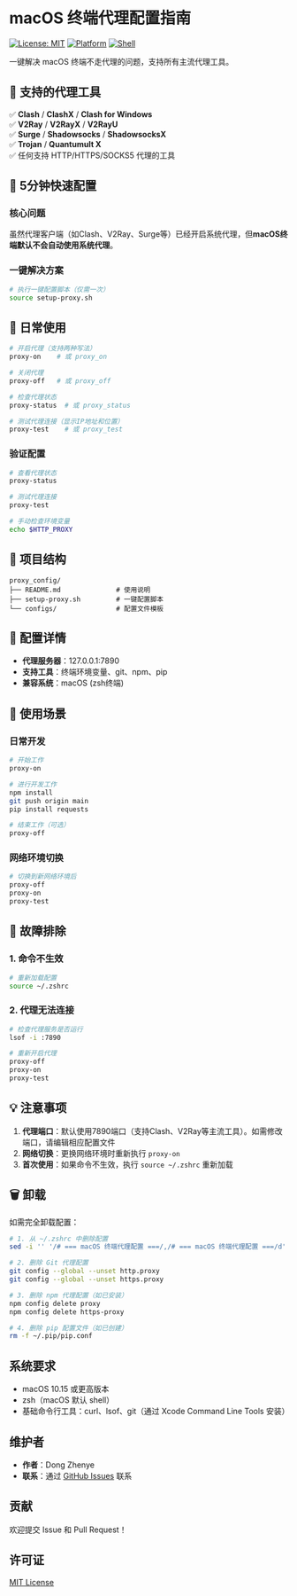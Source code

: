 # macOS 终端代理配置指南

[![License: MIT](https://img.shields.io/badge/License-MIT-yellow.svg)](https://opensource.org/licenses/MIT)
[![Platform](https://img.shields.io/badge/platform-macOS-blue.svg)](https://www.apple.com/macos/)
[![Shell](https://img.shields.io/badge/shell-bash-green.svg)](https://www.gnu.org/software/bash/)

一键解决 macOS 终端不走代理的问题，支持所有主流代理工具。

## 🎯 支持的代理工具

✅ **Clash** / **ClashX** / **Clash for Windows**  
✅ **V2Ray** / **V2RayX** / **V2RayU**  
✅ **Surge** / **Shadowsocks** / **ShadowsocksX**  
✅ **Trojan** / **Quantumult X**  
✅ 任何支持 HTTP/HTTPS/SOCKS5 代理的工具

## 🚀 5分钟快速配置

### 核心问题
虽然代理客户端（如Clash、V2Ray、Surge等）已经开启系统代理，但**macOS终端默认不会自动使用系统代理**。

### 一键解决方案
```bash
# 执行一键配置脚本（仅需一次）
source setup-proxy.sh
```

## 📱 日常使用

```bash
# 开启代理（支持两种写法）
proxy-on    # 或 proxy_on

# 关闭代理
proxy-off   # 或 proxy_off

# 检查代理状态
proxy-status  # 或 proxy_status

# 测试代理连接（显示IP地址和位置）
proxy-test    # 或 proxy_test
```

### 验证配置
```bash
# 查看代理状态
proxy-status

# 测试代理连接
proxy-test

# 手动检查环境变量
echo $HTTP_PROXY
```

## 📁 项目结构

```
proxy_config/
├── README.md              # 使用说明
├── setup-proxy.sh         # 一键配置脚本
└── configs/               # 配置文件模板
```

## 🔧 配置详情

- **代理服务器**：127.0.0.1:7890
- **支持工具**：终端环境变量、git、npm、pip
- **兼容系统**：macOS (zsh终端)

## 🎯 使用场景

### 日常开发
```bash
# 开始工作
proxy-on

# 进行开发工作
npm install
git push origin main
pip install requests

# 结束工作（可选）
proxy-off
```

### 网络环境切换
```bash
# 切换到新网络环境后
proxy-off
proxy-on
proxy-test
```

## 🔧 故障排除

### 1. 命令不生效
```bash
# 重新加载配置
source ~/.zshrc
```

### 2. 代理无法连接
```bash
# 检查代理服务是否运行
lsof -i :7890

# 重新开启代理
proxy-off
proxy-on
proxy-test
```

## 💡 注意事项

1. **代理端口**：默认使用7890端口（支持Clash、V2Ray等主流工具）。如需修改端口，请编辑相应配置文件
2. **网络切换**：更换网络环境时重新执行 `proxy-on`
3. **首次使用**：如果命令不生效，执行 `source ~/.zshrc` 重新加载

## 🗑️ 卸载

如需完全卸载配置：

```bash
# 1. 从 ~/.zshrc 中删除配置
sed -i '' '/# === macOS 终端代理配置 ===/,/# === macOS 终端代理配置 ===/d' ~/.zshrc

# 2. 删除 Git 代理配置
git config --global --unset http.proxy
git config --global --unset https.proxy

# 3. 删除 npm 代理配置（如已安装）
npm config delete proxy
npm config delete https-proxy

# 4. 删除 pip 配置文件（如已创建）
rm -f ~/.pip/pip.conf
```

## 系统要求

- macOS 10.15 或更高版本
- zsh（macOS 默认 shell）
- 基础命令行工具：curl、lsof、git（通过 Xcode Command Line Tools 安装）

## 维护者

- **作者**：Dong Zhenye
- **联系**：通过 [GitHub Issues](https://github.com/dongzhenye/proxy_config/issues) 联系

## 贡献

欢迎提交 Issue 和 Pull Request！

## 许可证

[MIT License](LICENSE) 